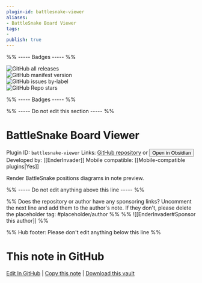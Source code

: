 ```yaml
---
plugin-id: battlesnake-viewer
aliases:
- BattleSnake Board Viewer
tags: 
- 
publish: true
---
```


%% ----- Badges ----- %%

![GitHub all releases](https://img.shields.io/github/downloads/EnderInvader/battlesnake-viewer/total?color=573E7A&logo=github&style=for-the-badge)   
![GitHub manifest version](https://img.shields.io/github/manifest-json/v/EnderInvader/battlesnake-viewer?color=573E7A&logo=github&style=for-the-badge)   
![GitHub issues by-label](https://img.shields.io/github/issues/EnderInvader/battlesnake-viewer/help%20wanted?color=573E7A&logo=github&style=for-the-badge)   
![GitHub Repo stars](https://img.shields.io/github/stars/EnderInvader/battlesnake-viewer?color=573E7A&logo=github&style=for-the-badge)

%% ----- Badges ----- %%

%% ----- Do not edit this section ----- %%

# BattleSnake Board Viewer

Plugin ID: `battlesnake-viewer`
Links: [GitHub repository](https://github.com/EnderInvader/battlesnake-viewer) or [<button id=HH>Open in Obsidian</button>](obsidian://show-plugin?id=battlesnake-viewer)
Developed by: [[EnderInvader]]
Mobile compatible: [[Mobile-compatible plugins|Yes]]

Render BattleSnake positions diagrams in note preview.

%% ----- Do not edit anything above this line ----- %% 

%% Does the repository or author have any sponsoring links? Uncomment the next line and add them to the author's note. If they don't, please delete the placeholder tag: #placeholder/author %%
%% ![[EnderInvader#Sponsor this author]] %%

%% Hub footer: Please don't edit anything below this line %%

# This note in GitHub

<span class="git-footer">[Edit In GitHub](https://github.dev/obsidian-community/obsidian-hub/blob/main/02%20-%20Community%20Expansions/02.05%20All%20Community%20Expansions/Plugins/battlesnake-viewer.md "git-hub-edit-note") | [Copy this note](https://raw.githubusercontent.com/obsidian-community/obsidian-hub/main/02%20-%20Community%20Expansions/02.05%20All%20Community%20Expansions/Plugins/battlesnake-viewer.md "git-hub-copy-note") | [Download this vault](https://github.com/obsidian-community/obsidian-hub/archive/refs/heads/main.zip "git-hub-download-vault") </span>
